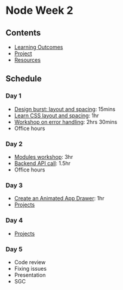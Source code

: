 # Node Week 2

## Contents

- [Learning Outcomes](./learning-outcomes.md)
- [Project](./alternate-project.md)
- [Resources](./resources)

## Schedule

### Day 1
- [Design burst: layout and spacing](http://facresources.com/slides/design-burst-week2.html#/): 15mins
- [Learn CSS layout and spacing](https://github.com/bobbysebolao/learn-css-flexbox): 1hr
- [Workshop on error handling](https://github.com/oliverjam/learn-node-error-handling): 2hrs 30mins
- Office hours

### Day 2
- [Modules workshop](https://github.com/WebAhead/going-on-a-bear-hunt/): 3hr
- [Backend API call](https://github.com/foundersandcoders/mc-request-module-workshop): 1.5hr
- Office hours

### Day 3

- [Create an Animated App Drawer](https://github.com/WebAhead/morning-challenge-animated-app-drawer): 1hr
- [Projects](./alternate-project.md)

### Day 4

- [Projects](./alternate-project.md)

### Day 5

- Code review
- Fixing issues
- Presentation
- SGC
